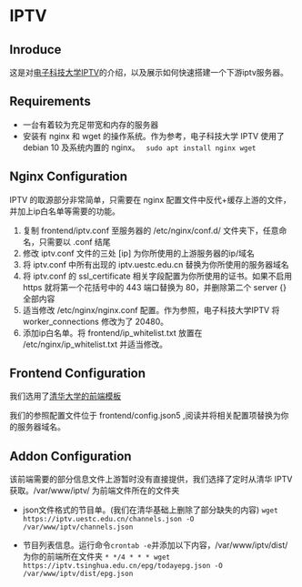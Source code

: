 # IPTV

## Inroduce

这是对[电子科技大学IPTV](https://iptv.uestc.edu.cn)的介绍，以及展示如何快速搭建一个下游iptv服务器。

## Requirements

- 一台有着较为充足带宽和内存的服务器
- 安装有 nginx 和 wget 的操作系统。作为参考，电子科技大学 IPTV 使用了 debian 10 及系统内置的 nginx。
``` sudo apt install nginx wget```

## Nginx Configuration

IPTV 的取源部分非常简单，只需要在 nginx 配置文件中反代+缓存上游的文件，并加上ip白名单等需要的功能。

1. 复制 frontend/iptv.conf 至服务器的 /etc/nginx/conf.d/ 文件夹下，任意命名，只需要以 .conf 结尾
2. 修改 iptv.conf 文件的三处 [ip] 为你所使用的上游服务器的ip/域名
3. 将 iptv.conf 中所有出现的 iptv.uestc.edu.cn 替换为你所使用的服务器域名
4. 将 iptv.conf 的 ssl_certificate 相关字段配置为你所使用的证书。如果不启用 https 就将第一个花括号中的 443 端口替换为 80，并删除第二个 server {} 全部内容
5. 适当修改 /etc/nginx/nginx.conf 配置。作为参照，电子科技大学IPTV 将 worker_connections 修改为了 20480。
6. 添加ip白名单。将 frontend/ip_whitelist.txt 放置在 /etc/nginx/ip_whitelist.txt 并适当修改。

## Frontend Configuration

我们选用了[清华大学的前端模板](https://github.com/tvly/tvly-web)

我们的参照配置文件位于 frontend/config.json5 ,阅读并将相关配置项替换为你的服务器域名。

## Addon Configuration

该前端需要的部分信息文件上游暂时没有直接提供，我们选择了定时从清华 IPTV 获取。/var/www/iptv/ 为前端文件所在的文件夹

- json文件格式的节目单。(我们在清华基础上删除了部分缺失的内容)
```wget https://iptv.uestc.edu.cn/channels.json -O /var/www/iptv/channels.json```

- 节目列表信息。运行命令```crontab -e```并添加以下内容，/var/www/iptv/dist/ 为你的前端所在文件夹
```* */4 * * * wget https://iptv.tsinghua.edu.cn/epg/todayepg.json -O /var/www/iptv/dist/epg.json```


